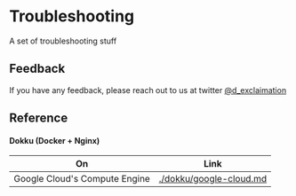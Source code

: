 
# Troubleshooting

A set of troubleshooting stuff


## Feedback

If you have any feedback, please reach out to us at twitter [@d_exclaimation](https://www.twitter.com/d_exclaimation)

  ## Reference

#### Dokku (Docker + Nginx)

| On             | Link                                                                |
| ----------------- | ------------------------------------------------------------------ |
| Google Cloud's Compute Engine | [./dokku/google-cloud.md](https://github.com/d-exclaimation/troubleshooting/dokku/google-cloud.md) |



